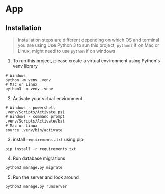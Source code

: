 # App
## Installation
> Installation steps are different depending on which OS and terminal you are using
> Use Python 3 to run this project, `python3` if on Mac or Linux, might need to use `python` if on windows
1. To run this project, please create a virtual environment using Python's venv library
```
# Windows
python -m venv .venv
# Mac or Linux
python3 -m venv .venv
```
2. Activate your virtual environment
```
# Windows - powershell
.venv/Scripts/Activate.ps1
# Windows - command prompt
.venv/Scripts/Activate/bat
# Mac or Linux
source .venv/bin/activate
```
3. install `requirements.txt` using pip
```
pip install -r requirements.txt
```
4. Run database migrations
```
python3 manage.py migrate
```
5. Run the server and look around
```
python3 manage.py runserver
```

